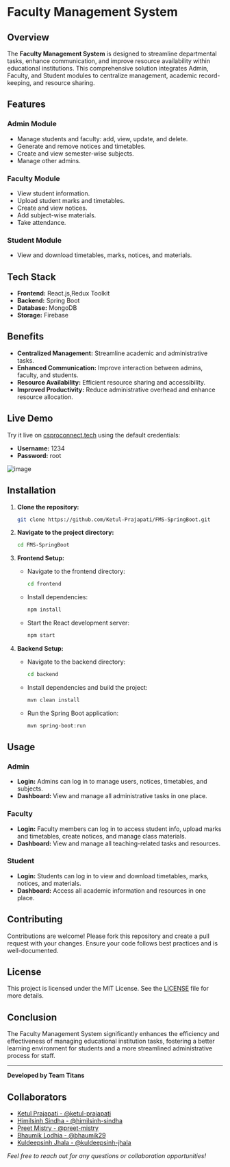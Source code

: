 # Faculty Management System

## Overview
The **Faculty Management System** is designed to streamline departmental tasks, enhance communication, and improve resource availability within educational institutions. This comprehensive solution integrates Admin, Faculty, and Student modules to centralize management, academic record-keeping, and resource sharing.

## Features
### Admin Module
- Manage students and faculty: add, view, update, and delete.
- Generate and remove notices and timetables.
- Create and view semester-wise subjects.
- Manage other admins.

### Faculty Module
- View student information.
- Upload student marks and timetables.
- Create and view notices.
- Add subject-wise materials.
- Take attendance.

### Student Module
- View and download timetables, marks, notices, and materials.

## Tech Stack
- **Frontend:** React.js,Redux Toolkit
- **Backend:** Spring Boot
- **Database:** MongoDB
- **Storage:** Firebase

## Benefits
- **Centralized Management:** Streamline academic and administrative tasks.
- **Enhanced Communication:** Improve interaction between admins, faculty, and students.
- **Resource Availability:** Efficient resource sharing and accessibility.
- **Improved Productivity:** Reduce administrative overhead and enhance resource allocation.

## Live Demo
Try it live on [csproconnect.tech](https://csproconnect.tech) using the default credentials:
- **Username:** 1234
- **Password:** root

![image](https://github.com/user-attachments/assets/eba89cc8-c258-4b0f-ab05-abee331b50ed)


## Installation

1. **Clone the repository:**
    ```bash
    git clone https://github.com/Ketul-Prajapati/FMS-SpringBoot.git
    ```
2. **Navigate to the project directory:**
    ```bash
    cd FMS-SpringBoot
    ```
3. **Frontend Setup:**
    - Navigate to the frontend directory:
      ```bash
      cd frontend
      ```
    - Install dependencies:
      ```bash
      npm install
      ```
    - Start the React development server:
      ```bash
      npm start
      ```

4. **Backend Setup:**
    - Navigate to the backend directory:
      ```bash
      cd backend
      ```
    - Install dependencies and build the project:
      ```bash
      mvn clean install
      ```
    - Run the Spring Boot application:
      ```bash
      mvn spring-boot:run
      ```

## Usage

### Admin
- **Login:** Admins can log in to manage users, notices, timetables, and subjects.
- **Dashboard:** View and manage all administrative tasks in one place.

### Faculty
- **Login:** Faculty members can log in to access student info, upload marks and timetables, create notices, and manage class materials.
- **Dashboard:** View and manage all teaching-related tasks and resources.

### Student
- **Login:** Students can log in to view and download timetables, marks, notices, and materials.
- **Dashboard:** Access all academic information and resources in one place.

## Contributing
Contributions are welcome! Please fork this repository and create a pull request with your changes. Ensure your code follows best practices and is well-documented.

## License
This project is licensed under the MIT License. See the [LICENSE](LICENSE) file for more details.

## Conclusion
The Faculty Management System significantly enhances the efficiency and effectiveness of managing educational institution tasks, fostering a better learning environment for students and a more streamlined administrative process for staff.

---

**Developed by Team Titans**
## Collaborators
- [Ketul Prajapati - @ketul-prajapati](https://github.com/Ketul-Prajapati)
- [Himilsinh Sindha - @himilsinh-sindha](https://github.com/himilsinh-sindha)
- [Preet Mistry - @preet-mistry](https://github.com/Preet2003)
- [Bhaumik Lodhia - @bhaumik29](https://www.github.com/bhaumik29)
- [Kuldeepsinh Jhala - @kuldeepsinh-jhala](https://github.com/kuldeepjhala-dev)

*Feel free to reach out for any questions or collaboration opportunities!*
